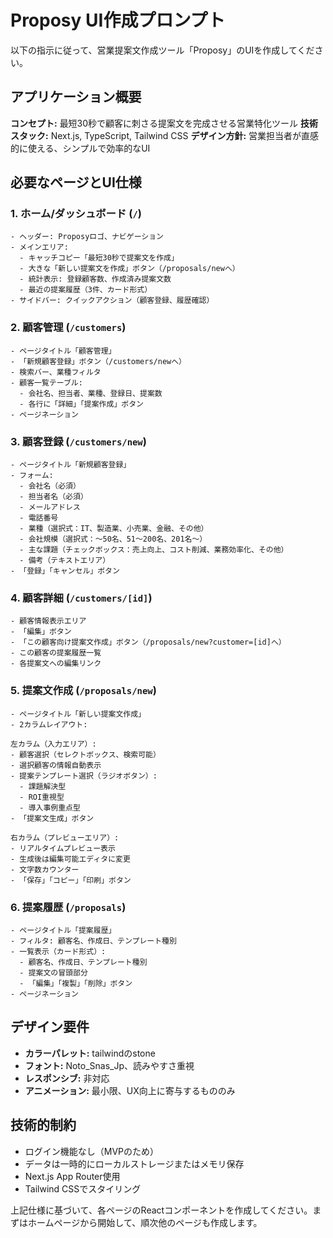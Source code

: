# Proposy UI作成プロンプト

以下の指示に従って、営業提案文作成ツール「Proposy」のUIを作成してください。

## アプリケーション概要
**コンセプト:** 最短30秒で顧客に刺さる提案文を完成させる営業特化ツール
**技術スタック:** Next.js, TypeScript, Tailwind CSS
**デザイン方針:** 営業担当者が直感的に使える、シンプルで効率的なUI

## 必要なページとUI仕様

### 1. ホーム/ダッシュボード (`/`)
```
- ヘッダー: Proposyロゴ、ナビゲーション
- メインエリア:
  - キャッチコピー「最短30秒で提案文を作成」
  - 大きな「新しい提案文を作成」ボタン（/proposals/newへ）
  - 統計表示: 登録顧客数、作成済み提案文数
  - 最近の提案履歴（3件、カード形式）
- サイドバー: クイックアクション（顧客登録、履歴確認）
```

### 2. 顧客管理 (`/customers`)
```
- ページタイトル「顧客管理」
- 「新規顧客登録」ボタン（/customers/newへ）
- 検索バー、業種フィルタ
- 顧客一覧テーブル:
  - 会社名、担当者、業種、登録日、提案数
  - 各行に「詳細」「提案作成」ボタン
- ページネーション
```

### 3. 顧客登録 (`/customers/new`)
```
- ページタイトル「新規顧客登録」
- フォーム:
  - 会社名（必須）
  - 担当者名（必須）
  - メールアドレス
  - 電話番号
  - 業種（選択式：IT、製造業、小売業、金融、その他）
  - 会社規模（選択式：〜50名、51〜200名、201名〜）
  - 主な課題（チェックボックス：売上向上、コスト削減、業務効率化、その他）
  - 備考（テキストエリア）
- 「登録」「キャンセル」ボタン
```

### 4. 顧客詳細 (`/customers/[id]`)
```
- 顧客情報表示エリア
- 「編集」ボタン
- 「この顧客向け提案文作成」ボタン（/proposals/new?customer=[id]へ）
- この顧客の提案履歴一覧
- 各提案文への編集リンク
```

### 5. 提案文作成 (`/proposals/new`)
```
- ページタイトル「新しい提案文作成」
- 2カラムレイアウト:
  
左カラム（入力エリア）:
- 顧客選択（セレクトボックス、検索可能）
- 選択顧客の情報自動表示
- 提案テンプレート選択（ラジオボタン）:
  - 課題解決型
  - ROI重視型
  - 導入事例重点型
- 「提案文生成」ボタン

右カラム（プレビューエリア）:
- リアルタイムプレビュー表示
- 生成後は編集可能エディタに変更
- 文字数カウンター
- 「保存」「コピー」「印刷」ボタン
```

### 6. 提案履歴 (`/proposals`)
```
- ページタイトル「提案履歴」
- フィルタ: 顧客名、作成日、テンプレート種別
- 一覧表示（カード形式）:
  - 顧客名、作成日、テンプレート種別
  - 提案文の冒頭部分
  - 「編集」「複製」「削除」ボタン
- ページネーション
```

## デザイン要件
- **カラーパレット:** tailwindのstone
- **フォント:** Noto_Snas_Jp、読みやすさ重視
- **レスポンシブ:** 非対応
- **アニメーション:** 最小限、UX向上に寄与するもののみ

## 技術的制約
- ログイン機能なし（MVPのため）
- データは一時的にローカルストレージまたはメモリ保存
- Next.js App Router使用
- Tailwind CSSでスタイリング

上記仕様に基づいて、各ページのReactコンポーネントを作成してください。まずはホームページから開始して、順次他のページも作成します。